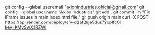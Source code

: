 git config --global user.email "axionindustries.official@gmail.com"
git config --global user.name "Axion Industries"
git add .
git commit -m "Fix iFrame issues in main index.html file."
git push origin main
curl -X POST https://api.render.com/deploy/srv-d2af26je5dus73cplfc0?key=KMySwX2RZWI